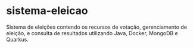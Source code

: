 # sistema-eleicao
Sistema de eleições contendo os recursos de votação, gerenciamento de eleição, e consulta de resultados utilizando Java, Docker, MongoDB e Quarkus.
